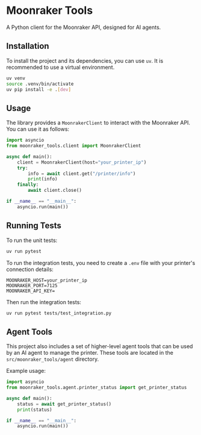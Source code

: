 # Moonraker Tools

A Python client for the Moonraker API, designed for AI agents.

## Installation

To install the project and its dependencies, you can use `uv`. It is recommended to use a virtual environment.

```bash
uv venv
source .venv/bin/activate
uv pip install -e .[dev]
```

## Usage

The library provides a `MoonrakerClient` to interact with the Moonraker API. You can use it as follows:

```python
import asyncio
from moonraker_tools.client import MoonrakerClient

async def main():
    client = MoonrakerClient(host="your_printer_ip")
    try:
        info = await client.get("/printer/info")
        print(info)
    finally:
        await client.close()

if __name__ == "__main__":
    asyncio.run(main())
```

## Running Tests

To run the unit tests:

```bash
uv run pytest
```

To run the integration tests, you need to create a `.env` file with your printer's connection details:

```
MOONRAKER_HOST=your_printer_ip
MOONRAKER_PORT=7125
MOONRAKER_API_KEY=
```

Then run the integration tests:

```bash
uv run pytest tests/test_integration.py
```

## Agent Tools

This project also includes a set of higher-level agent tools that can be used by an AI agent to manage the printer. These tools are located in the `src/moonraker_tools/agent` directory.

Example usage:

```python
import asyncio
from moonraker_tools.agent.printer_status import get_printer_status

async def main():
    status = await get_printer_status()
    print(status)

if __name__ == "__main__":
    asyncio.run(main())
